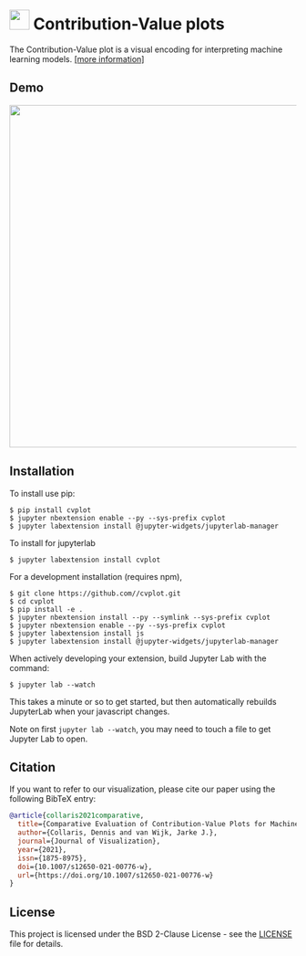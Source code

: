 # <img src="https://explaining.ml/images/cvplots/logo.png" height="35"/> Contribution-Value plots

The Contribution-Value plot is a visual encoding for interpreting machine learning models. [[more information]](https://explaining.ml/cvplots)


## Demo

<img src="https://user-images.githubusercontent.com/1223300/132945671-1e7c0b64-fb63-46b3-ac5f-3fa19808242c.png" width="600"/>


## Installation

To install use pip:

```
$ pip install cvplot
$ jupyter nbextension enable --py --sys-prefix cvplot
$ jupyter labextension install @jupyter-widgets/jupyterlab-manager
```

To install for jupyterlab

```
$ jupyter labextension install cvplot
```

For a development installation (requires npm),

```
$ git clone https://github.com//cvplot.git
$ cd cvplot
$ pip install -e .
$ jupyter nbextension install --py --symlink --sys-prefix cvplot
$ jupyter nbextension enable --py --sys-prefix cvplot
$ jupyter labextension install js
$ jupyter labextension install @jupyter-widgets/jupyterlab-manager
```

When actively developing your extension, build Jupyter Lab with the command:

```
$ jupyter lab --watch
```

This takes a minute or so to get started, but then automatically rebuilds JupyterLab when your javascript changes.

Note on first `jupyter lab --watch`, you may need to touch a file to get Jupyter Lab to open.


## Citation

If you want to refer to our visualization, please cite our paper using the following BibTeX entry:

```bibtex
@article{collaris2021comparative,
  title={Comparative Evaluation of Contribution-Value Plots for Machine Learning Understanding},
  author={Collaris, Dennis and van Wijk, Jarke J.},
  journal={Journal of Visualization},
  year={2021},
  issn={1875-8975},
  doi={10.1007/s12650-021-00776-w},
  url={https://doi.org/10.1007/s12650-021-00776-w}
}
```

## License

This project is licensed under the BSD 2-Clause License - see the [LICENSE](LICENSE) file for details.
